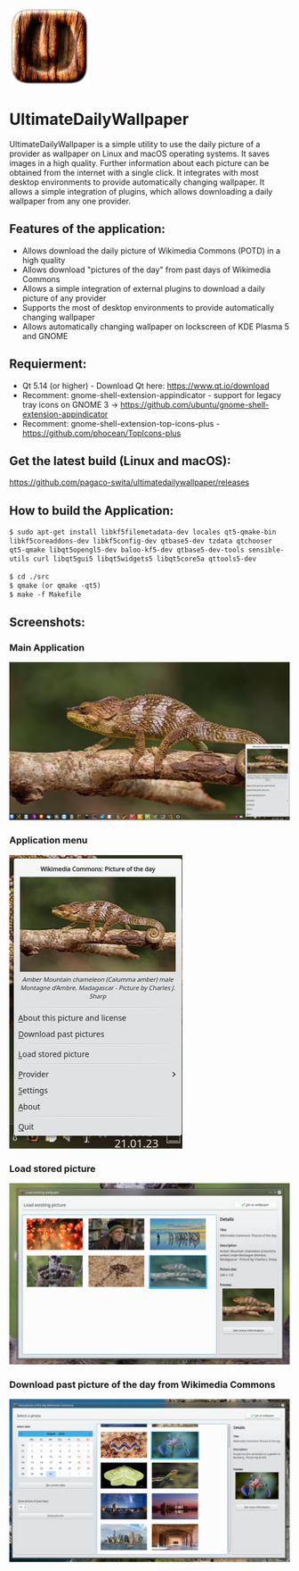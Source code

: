 ![Icon](https://github.com/pagaco-swita/ultimatedailywallpaper/blob/main/src/icons/ultimatedesktopwallpaper_icon.png)

# UltimateDailyWallpaper
UltimateDailyWallpaper is a simple utility to use the daily picture of a provider as wallpaper on Linux and macOS operating systems. It saves images in a high quality. Further information about each picture can be obtained from the internet with a single click. It integrates with most desktop environments to provide automatically changing wallpaper. It allows a simple integration of plugins, which allows downloading a daily wallpaper from any one provider.
<br>
## Features of the application: <br />
 * Allows download the daily picture of Wikimedia Commons (POTD) in a high quality
 * Allows download "pictures of the day" from past days of Wikimedia Commons
 * Allows a simple integration of external plugins to download a daily picture of any provider
 * Supports the most of desktop environments to provide automatically changing wallpaper
 * Allows automatically changing wallpaper on lockscreen of KDE Plasma 5 and GNOME

## Requierment: <br />
* Qt 5.14 (or higher) - Download Qt here: https://www.qt.io/download
* Recomment: gnome-shell-extension-appindicator - support for legacy tray icons on GNOME 3 -> https://github.com/ubuntu/gnome-shell-extension-appindicator
* Recomment: gnome-shell-extension-top-icons-plus - https://github.com/phocean/TopIcons-plus

## Get the latest build (Linux and macOS):<br />
<a href="hhttps://github.com/pagaco-swita/ultimatedailywallpaper/releases">https://github.com/pagaco-swita/ultimatedailywallpaper/releases</a>

## How to build the Application:

```
$ sudo apt-get install libkf5filemetadata-dev locales qt5-qmake-bin libkf5coreaddons-dev libkf5config-dev qtbase5-dev tzdata qtchooser qt5-qmake libqt5opengl5-dev baloo-kf5-dev qtbase5-dev-tools sensible-utils curl libqt5gui5 libqt5widgets5 libqt5core5a qttools5-dev

$ cd ./src
$ qmake (or qmake -qt5)
$ make -f Makefile
``` 

## Screenshots: <br />

### Main Application
![Screenshot](https://github.com/pagaco-swita/ultimatedailywallpaper/blob/main/screenshots/newpicture_desktop_001.png)

### Application menu
![Screenshot](https://github.com/pagaco-swita/ultimatedailywallpaper/blob/main/screenshots/new_menu_001.png)

### Load stored picture
![Screenshot](https://github.com/pagaco-swita/ultimatedailywallpaper/blob/main/screenshots/load_existing_picture.png)

### Download past picture of the day from Wikimedia Commons
![Screenshot](https://github.com/pagaco-swita/ultimatedailywallpaper/blob/main/screenshots/download_picture.png)

